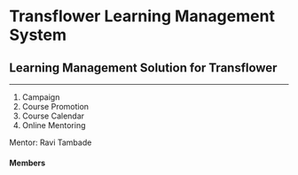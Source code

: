 # Transflower Learning Management System

## Learning Management Solution for Transflower
<hr/>
<ol>
  <li> Campaign</li>
  <li> Course Promotion</li>
  <li> Course Calendar</li>
  <li> Online Mentoring</li>
  
</ol>

Mentor: Ravi Tambade
#### Members
